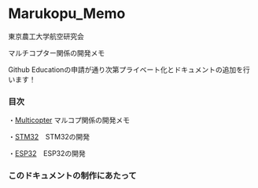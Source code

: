 # Marukopu_Memo

東京農工大学航空研究会

マルチコプター関係の開発メモ

Github Educationの申請が通り次第プライベート化とドキュメントの追加を行います！

### 目次

・[Multicopter](documents/Multicopter/readme.md) マルコプ関係の開発メモ

・[STM32](documents/STM32/readme.md)　STM32の開発

・[ESP32](documents/ESP32/readme.md)　ESP32の開発

### このドキュメントの制作にあたって


